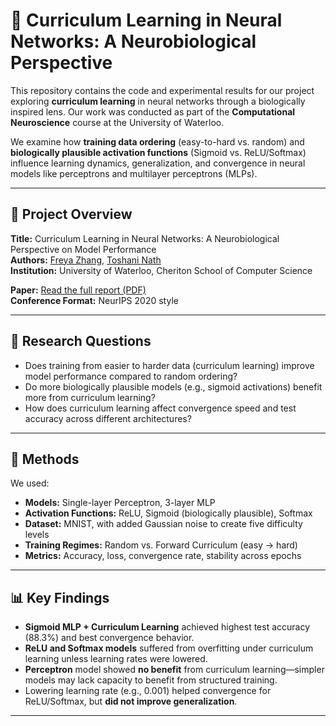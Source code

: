 # 🧠 Curriculum Learning in Neural Networks: A Neurobiological Perspective

This repository contains the code and experimental results for our project exploring **curriculum learning** in neural networks through a biologically inspired lens. Our work was conducted as part of the **Computational Neuroscience** course at the University of Waterloo.

We examine how **training data ordering** (easy-to-hard vs. random) and **biologically plausible activation functions** (Sigmoid vs. ReLU/Softmax) influence learning dynamics, generalization, and convergence in neural models like perceptrons and multilayer perceptrons (MLPs).

---

## 📜 Project Overview

**Title:** Curriculum Learning in Neural Networks: A Neurobiological Perspective on Model Performance  
**Authors:** [Freya Zhang](mailto:freya.zhang@uwaterloo.ca), [Toshani Nath](mailto:t2nath@uwaterloo.ca)  
**Institution:** University of Waterloo, Cheriton School of Computer Science

**Paper:** [Read the full report (PDF)](https://drive.google.com/file/d/11a0c3DmdiNyFx8tfXJHoyOZBqEqzap1F/view?usp=sharing)  
**Conference Format:** NeurIPS 2020 style

---

## 🧪 Research Questions

- Does training from easier to harder data (curriculum learning) improve model performance compared to random ordering?
- Do more biologically plausible models (e.g., sigmoid activations) benefit more from curriculum learning?
- How does curriculum learning affect convergence speed and test accuracy across different architectures?

---

## 🧰 Methods

We used:

- **Models:** Single-layer Perceptron, 3-layer MLP  
- **Activation Functions:** ReLU, Sigmoid (biologically plausible), Softmax  
- **Dataset:** MNIST, with added Gaussian noise to create five difficulty levels  
- **Training Regimes:** Random vs. Forward Curriculum (easy → hard)  
- **Metrics:** Accuracy, loss, convergence rate, stability across epochs

---

## 📊 Key Findings

- **Sigmoid MLP + Curriculum Learning** achieved highest test accuracy (88.3%) and best convergence behavior.
- **ReLU and Softmax models** suffered from overfitting under curriculum learning unless learning rates were lowered.
- **Perceptron** model showed **no benefit** from curriculum learning—simpler models may lack capacity to benefit from structured training.
- Lowering learning rate (e.g., 0.001) helped convergence for ReLU/Softmax, but **did not improve generalization**.

---
